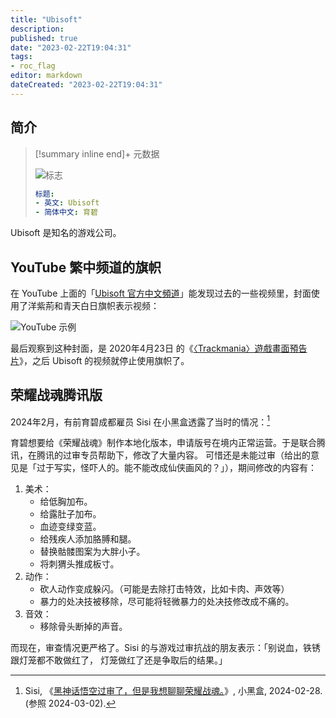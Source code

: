 ```yaml
---
title: "Ubisoft"
description:
published: true
date: "2023-02-22T19:04:31"
tags:
- roc_flag
editor: markdown
dateCreated: "2023-02-22T19:04:31"
---
```


## 简介

> [!summary inline end]+ 元数据
>
> ![标志](https://s3.tebi.io/ggame/ShareX/company_ubisoft_logo.svg)
>
> ```yaml
> 标题:
> - 英文: Ubisoft
> - 简体中文: 育碧
> ```

Ubisoft 是知名的游戏公司。

## YouTube 繁中频道的旗帜

在 YouTube 上面的「[Ubisoft 官方中文頻道][]」能发现过去的一些视频里，封面使用了洋紫荊和青天白日旗帜表示视频：

[Ubisoft 官方中文頻道]: https://www.youtube.com/@UbisoftTCH/videos

![YouTube 示例](https://s3.tebi.io/ggame/ShareX/company_ubisoft_UbisoftSEA_YouTube.webp)

最后观察到这种封面，是 2020年4月23日 的《[〈Trackmania〉遊戲畫面預告片]》，之后 Ubisoft 的视频就停止使用旗帜了。

[〈Trackmania〉遊戲畫面預告片]: https://www.youtube.com/watch?v=IYoY83HmsQM

## 荣耀战魂腾讯版

2024年2月，有前育碧成都雇员 Sisi 在小黑盒透露了当时的情况：[^VtqF0]

[^VtqF0]: Sisi, 《[黑神话悟空过审了，但是我想聊聊荣耀战魂。](https://ghostarchive.org/archive/VtqF0 "https://api.xiaoheihe.cn/v3/bbs/app/api/web/share?link_id=118215102")》, 小黑盒, 2024-02-28. (参照 2024-03-02).

育碧想要给《荣耀战魂》制作本地化版本，申请版号在境内正常运营。于是联合腾讯，在腾讯的过审专员帮助下，修改了大量内容。
可惜还是未能过审（给出的意见是「过于写实，怪吓人的。能不能改成仙侠画风的？」），期间修改的内容有：

1.  美术：
    +   给低胸加布。
    +   给露肚子加布。
    +   血迹变绿变蓝。
    +   给残疾人添加胳膊和腿。
    +   替换骷髅图案为大胖小子。
    +   将刺猬头推成板寸。
2.  动作：
    +   砍人动作变成躲闪。（可能是去除打击特效，比如卡肉、声效等）
    +   暴力的处决技被移除，尽可能将轻微暴力的处决技修改成不痛的。
3.  音效：
    +   移除骨头断掉的声音。

而现在，审查情况更严格了。Sisi 的与游戏过审抗战的朋友表示：「别说血，铁锈跟灯笼都不敢做红了，
灯笼做红了还是争取后的结果。」
